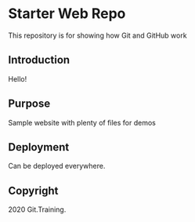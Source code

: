 # Starter Web Repo

This repository is for showing how Git and GitHub work

## Introduction

Hello!

## Purpose

Sample website with plenty of files for demos

## Deployment

Can be deployed everywhere.

## Copyright

2020 Git.Training.
